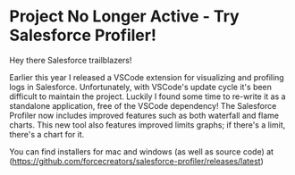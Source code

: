 # Project No Longer Active - Try Salesforce Profiler! 
Hey there Salesforce trailblazers!

Earlier this year I released a VSCode extension for visualizing and profiling logs in Salesforce. Unfortunately, with VSCode's update cycle it's been difficult to maintain the project. Luckily I found some time to re-write it as a standalone application, free of the VSCode dependency! The Salesforce Profiler now includes improved features such as both waterfall and flame charts. This new tool also features improved limits graphs; if there's a limit, there's a chart for it.

You can find installers for mac and windows (as well as source code) at (https://github.com/forcecreators/salesforce-profiler/releases/latest)
